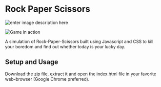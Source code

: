 # Rock Paper Scissors 

![enter image description here](https://lh3.googleusercontent.com/F6kvZ-bcop9tcUjQRa2iHRri4-D7QkFcnX2CVmYyvxl5DVZTNZiRrHy6DT0JL5pZxgAOkriN4Gw "Intro screen")

![](https://lh3.googleusercontent.com/psTZyHOZ3FtoKyP4PH0u8H1fYvOjTObd5zzwlko62HaOo4a1luWrcdPVA6Ag7YIA048EluytjmE "Game in action")


A simulation of Rock-Paper-Scissors built using Javascript and CSS to kill your boredom and find out whether today is your lucky day.

## Setup and Usage
Download the zip file, extract it and open the index.html file in your favorite web-browser (Google Chrome preferred).

